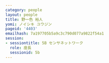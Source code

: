 ```yaml
---
category: people
layout: people
title: 野一色 裕人
yomi: ノイシキ ユウジン
pageid: '4403'
emailhash: 7a197705b5a9c3c790d077a9822f54a1
session:
- sessiontitle: 5B センサネットワーク
  role: 座長
  sessionid: 5b
---
```

